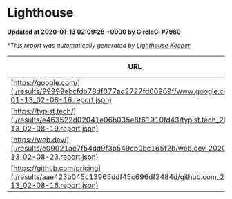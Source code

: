 
# Lighthouse

**Updated at 2020-01-13 02:09:28 +0000 by [CircleCI #7980](https://circleci.com/gh/ItinerisLtd/lighthouse-keeper-example/7980)**

**This report was automatically generated by [Lighthouse Keeper](https://github.com/itinerisltd/lighthouse-keeper)*

| URL | Performance | Accessibility | Best Practices | SEO | PWA | Updated At |
| --- | --- | --- | --- | --- | --- | --- |
| [https://google.com/](./results/99999ebcfdb78df077ad2727fd00969f/www.google.com_2020-01-13_02-08-16.report.json) | 0.93 | 0.86 | 0.93 | 0.92 | 0.56 | 2020-01-13T02:08:16.060Z |
| [https://typist.tech/](./results/e463522d02041e06b035e8f61910fd43/typist.tech_2020-01-13_02-08-19.report.json) | 0.96 | 0.92 | 0.79 | 1 | 0.59 | 2020-01-13T02:08:19.515Z |
| [https://web.dev/](./results/e09021ae7f54dd9f3b549cb0bc165f2b/web.dev_2020-01-13_02-08-23.report.json) | 0.91 | 0.88 | 1 | 1 | 0.93 | 2020-01-13T02:08:23.035Z |
| [https://github.com/pricing](./results/aae423b045c13965ddf45c696df2484d/github.com_2020-01-13_02-08-16.report.json) | 0.78 | 0.93 | 0.93 | 0.92 | 0.56 | 2020-01-13T02:08:16.560Z |
